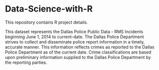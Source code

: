 # Data-Science-with-R
This repository contains R project details. 

This dataset represents the Dallas Police Public Data - RMS Incidents beginning June 1, 2014 to current-date. The Dallas Police Department strives to collect and disseminate police report information in a timely, accurate manner. This information reflects crimes as reported to the Dallas Police Department as of the current date. Crime classifications are based upon preliminary information supplied to the Dallas Police Department by the reporting parties.
